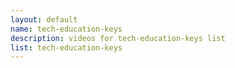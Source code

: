 ```yaml
--- 
layout: default
name: tech-education-keys
description: videos for tech-education-keys list
list: tech-education-keys
---
```


<div class="player">
<div id="player"><!-- "https://www.youtube.com/watch?v={{site.data.lists[page.list][0]}}" --></div>
</div>

